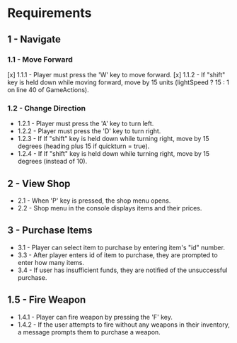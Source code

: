 
# Requirements

## 1 - Navigate
### 1.1 - Move Forward

[x] 1.1.1 - Player must press the 'W' key to move forward.
[x] 1.1.2 - If "shift" key is held down while moving forward, move by 15 units
(lightSpeed ? 15 : 1 on line 40 of GameActions).


### 1.2 - Change Direction
- 1.2.1 - Player must press the 'A' key to turn left.
- 1.2.2 - Player must press the 'D' key to turn right.
- 1.2.3 - If If "shift" key is held down while turning right, move by 15 degrees (heading plus 15 if quickturn = true).
- 1.2.4 - If If "shift" key is held down while turning right, move by 15 degrees (instead of 10).

## 2 - View Shop
- 2.1 - When 'P' key is pressed, the shop menu opens.
- 2.2 - Shop menu in the console displays items and their prices.

## 3 - Purchase Items
- 3.1 - Player can select item to purchase by entering item's "id" number.
- 3.3 - After player enters id of item to purchase, they are prompted to enter how many items.
- 3.4 - If user has insufficient funds, they are notified of the unsuccessful purchase.


## 1.5 - Fire Weapon
- 1.4.1 - Player can fire weapon by pressing the 'F' key.
- 1.4.2 - If the user attempts to fire without any weapons in their inventory, a message prompts them to purchase a weapon.
